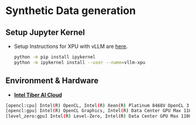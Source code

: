 # Synthetic Data generation

## Setup Jupyter Kernel

* Setup Instructions for XPU with vLLM are [here](../vllm-setup/README.md/#conda-environment-setup).

    ```bash  
    python -m pip install ipykernel
    python -m ipykernel install --user --name=vllm-xpu    
    ```

## Environment & Hardware

* [**Intel Tiber AI Cloud**](https://console.cloud.intel.com)

```bash
[opencl:cpu] Intel(R) OpenCL, Intel(R) Xeon(R) Platinum 8468V OpenCL 3.0 (Build 0) [2024.18.7.0.11_160000]
[opencl:gpu] Intel(R) OpenCL Graphics, Intel(R) Data Center GPU Max 1100 OpenCL 3.0 NEO  [23.35.27191.42]
[level_zero:gpu] Intel(R) Level-Zero, Intel(R) Data Center GPU Max 1100 1.3 [1.3.27191]
```
